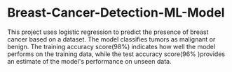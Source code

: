 # Breast-Cancer-Detection-ML-Model
This project uses logistic regression to predict the presence of breast cancer based on a dataset. The model classifies tumors as malignant or benign.
The training accuracy score(98%) indicates how well the model performs on the training data, 
while the test accuracy score(96% )provides an estimate of the model's performance on unseen data.
